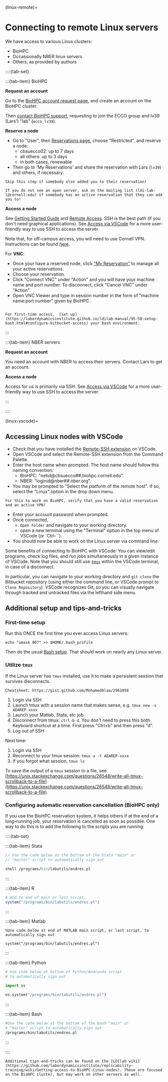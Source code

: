(linux-remote)=
# Connecting to remote Linux servers

We have access to various Linux clusters:

- BioHPC
- Occassionally NBER linux servers
- Others, as provided by authors



::::{tab-set}

:::{tab-item} BioHPC


**Request an account**

Go to the [BioHPC account request page](https://biohpc.cornell.edu/NewUserRequest.aspx), and create an account on the BioHPC cluster.

Then [contact BioHPC support](https://biohpc.cornell.edu/contact.aspx), requesting to join the ECCO group and lv39 (Lars') "lab" (`ecco_lv39`).

**Reserve a node**

- Go to "User", then  [Reservations page](https://biohpc.cornell.edu/lab/labres.aspx), choose "Restricted", and reserve a node:
  - cbsuecco02: up to 7 days
  - all others: up to 3 days
  - in both cases, renewable
- Then go to 'My Reservations' and share the reservation with Lars (`lv39`) and others, if necessary.

```{note}
Skip this step if somebody else added you to their reservation!
```

```{note}
If you do not see an open server, ask on the mailing list (ldi-lab-l@cornell.edu) if somebody has an active reservation that they can add you to!
```

**Access a node**

See [Getting Started Guide](https://biohpc.cornell.edu/lab/userguide.aspx?a=quickstart) and [Remote Access](https://biohpc.cornell.edu/lab/doc/Remote_access.pdf). SSH is the best path (if you don't need graphical applications). See [Access via VSCode](linux-vscode) for a more user-friendly way to use SSH to access the server.

Note that, for off-campus access, you will need to use Cornell VPN. Instructions can be found [here](https://it.cornell.edu/cuvpn).

For **VNC**: 

- Once your have a reserved node, click ["My Reservation"](https://biohpc.cornell.edu/lab/labresman.aspx) to manage all your active reservations. 
- Choose your reservation. 
- Click "Connect VNC" under "Action" and you will have your machine name and port number. To disconnect, click "Cancel VNC" under "Action".
- Open VNC Viewer and type in session number in the form of "machine name:port number" given by BioHPC.

```{tip}

For first-time access,  [set up](https://labordynamicsinstitute.github.io/ldilab-manual/95-50-setup-bash.html#configure-bitbucket-access) your bash environment.
```

:::

:::{tab-item} NBER servers

**Request an account**

You need an account with NBER to access their servers. Contact Lars  to get an account.


**Access a node**

Access for us is primarily via SSH. See [Access via VSCode](linux-vscode) for a more user-friendly way to use SSH to access the server.

:::

::::

(linux-vscode)=
## Accessing Linux nodes with VSCode

- Check that you have installed the [Remote-SSH extension](https://marketplace.visualstudio.com/items?itemName=ms-vscode-remote.remote-ssh) on VSCode.
- Open VSCode and select the Remote-SSH extension from the Command Palette.
- Enter the host name when prompted. The host name should follow this naming convention: 
  - BioHPC: "netid@cbsuecco##.biohpc.cornell.edu".
  - NBER: "loginid@nber##.nber.org".
- You may be prompted to "Select the platform of the remote host". If so, select the "Linux" option in the drop down menu.

```{tip}
For this to work on BioHPC, verify that you have a valid reservation and an active VPN! 
```

- Enter your account password when prompted.
- Once connected, 
  - `Open Folder` and navigate to your working directory.
  - open a new terminal using the "Terminal" option in the top menu of VSCode (or `Ctrl-\``).
- You should now be able to work on the Linux server via command line. 

Some benefits of connecting to BioHPC with VSCode: You can view/edit programs, check log files, and run jobs simultaneously in a given instance of VSCode. Note that you should still use [`tmux`](https://github.com/labordynamicsinstitute/replicability-training/wiki/Getting-access-to-BioHPC-Linux-nodes#utilize-tmux) within the VSCode terminal, in case of a disconnect. 

In particular, you can navigate to your working directory and `git clone` the Bitbucket repository (using either the command line, or VSCode prompt to `Clone Repository`). VSCode recognizes Git, so you can visually navigate through tracked and untracked files via the lefthand side menu.



## Additional setup and tips-and-tricks

### First-time setup

Run this ONCE the first time you ever access Linux servers:

```
echo "umask 007" >> $HOME/.bash_profile
```

Then do the usual [Bash setup](setup-bash). That should work on nearly any Linux server.


### Utilize `tmux`

If the Linux server has `tmux` installed, use it to make a persistent session that survives disconnects. 

```{tip}
Cheatsheet: https://gist.github.com/MohamedAlaa/2961058
```

1. Login via SSH
2. Launch tmux with a session name that makes sense, e.g. `tmux new -s AEAREP-xxxx`
3. Launch your Matlab, Stata, etc job
4. Disconnect from tmux: `ctrl-b d`. You don't need to press this both Keyboard shortcut at a time. First press "Ctrl+b" and then press "d".
5. Log out of SSH

Next time:

1. Login via SSH
2. Reconnect to your tmux session: `tmux a -t AEAREP-xxxx`
3. If you forgot what session, `tmux ls`

To save the output of a `tmux` session to a file, see [https://unix.stackexchange.com/questions/26548/write-all-tmux-scrollback-to-a-file](https://unix.stackexchange.com/questions/26548/write-all-tmux-scrollback-to-a-file).


### Configuring automatic reservation cancellation (BioHPC only)

If you use the BioHPC reservation system, it helps others if at the end of a long-running job, your reservation is cancelled as soon as possible. One way to do this is to add the following to the scripts you are running:




::::{tab-set}


:::{tab-item}  Stata

```stata
// Use the code below at the bottom of the Stata "main" or 
// "master" script to automatically sign out 

shell /programs/bin/labutils/endres.pl 
```


:::

:::{tab-item} R

```r
# Add to end of main or last script.
system("/programs/bin/labutils/endres.pl")
```


:::

:::{tab-item} Matlab

```
%Use code below at end of MATLAB main script, or last script, to automatically sign out

system("/programs/bin/labutils/endres.pl")
```


:::

:::{tab-item}  Python

```python
# Use code below at bottom of Python/Anaconda script 
# to automatically sign out

import os

os.system("/programs/bin/labutils/endres.pl")
```

:::


:::{tab-item}  Bash

```bash
#Use the code below at the bottom of the bash "main" or 
# "master" script to automatically sign out 
/programs/bin/labutils/endres.pl 
```

:::

::::



```{tip}
Additional tips-and-tricks can be found on the [LDIlab wiki](https://github.com/labordynamicsinstitute/replicability-training/wiki/Getting-access-to-BioHPC-Linux-nodes). These are focused on the BioHPC cluster, but may work on other servers as well.
```
